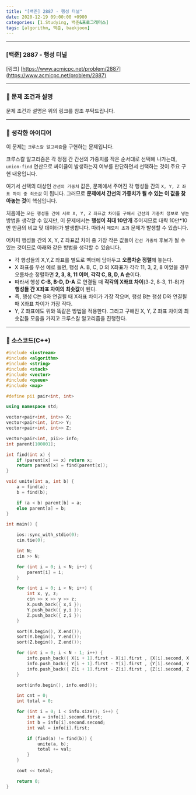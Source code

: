 ```yaml
---
title: "[백준] 2887 - 행성 터널"
date: 2020-12-19 09:00:00 +0900
categories: [1.Studying, 백준&프로그래머스]
tags: [algorithm, 백준, baekjoon]
---
```




------

### **[백준] 2887 - 행성 터널**

[링크] [https://www.acmicpc.net/problem/2887](https://www.acmicpc.net/problem/2887)

---

### **💎 문제 조건과 설명**

문제 조건과 설명은 위의 링크를 참조 부탁드립니다.

------



### **🚀 생각한 아이디어**

이 문제는 `크루스칼 알고리즘`을 구현하는 문제입니다.

크루스칼 알고리즘은 각 정점 간 간선의 가중치를 작은 순서대로 선택해 나가는데, `union-find` 연산으로 싸이클이 발생하는지 여부를 판단하면서 선택하는 것이 주요 구현 내용입니다.

여기서 선택의 대상인 `간선의 가중치` 값은, 문제에서 주어진 각 행성들 간의 `X, Y, Z 좌표 차이 중 최솟값` 이 됩니다. 그러므로 **문제에서 간선의 가중치가 될 수 있는 이 값을 찾아놓는 것**이 핵심입니다.

처음에는 `모든 행성들 간에 서로 X, Y, Z 좌표값 차이를 구해서 간선의 가중치 정보로 넣는` 방법을 생각할 수 있지만, 이 문제에서는 **행성이 최대 10만개** 주어지므로 대략 10만*10만 만큼의 비교 및 데이터가 발생합니다. 따라서 `메모리 초과` 문제가 발생할 수 있습니다.

어차피 행성들 간의 X, Y, Z 좌표값 차이 중 가장 작은 값들이 `간선 가중치` 후보가 될 수 있는 것이므로 아래와 같은 방법을 생각할 수 있습니다.

* 각 행성들의 X,Y,Z 좌표를 별도로 벡터에 담아두고 **오름차순 정렬**해 놓는다.
* X 좌표를 우선 예로 들면, 행성 A. B, C, D 의 X좌표가 각각 11, 3, 2, 8 이었을 경우 오름차순 정렬하면 **2, 3, 8, 11 이며, 각각 C, B, D, A 순**이다.
* 따라서 행성 **C-B, B-D, D-A** 로 연결될 때 **각각의 X좌표 차이**(3-2, 8-3, 11-8)가 **행성들 간 X좌표 차이의 최솟값**이 된다.
* 즉, 행성 C는 B와 연결될 때 X좌표 차이가 가장 작으며, 행성 B는 행성 D와 연결될 때 X좌표 차이가 가장 작다.
* Y, Z 좌표에도 위와 똑같은 방법을 적용한다. 그리고 구해진 X, Y, Z 좌표 차이의 최솟값들 모음을 가지고 크루스칼 알고리즘을 진행한다.



------

### **🚀 소스코드(C++)** 

```c++
#include <iostream>
#include <algorithm>
#include <string>
#include <stack>
#include <vector>
#include <queue>
#include <map>

#define pii pair<int, int>

using namespace std;

vector<pair<int, int>> X;
vector<pair<int, int>> Y;
vector<pair<int, int>> Z;

vector<pair<int, pii>> info;
int parent[100001];

int find(int x) {
	if (parent[x] == x) return x;
	return parent[x] = find(parent[x]);
}

void unite(int a, int b) {
	a = find(a);
	b = find(b);

	if (a < b) parent[b] = a;
	else parent[a] = b;
}

int main() {

	ios::sync_with_stdio(0);
	cin.tie(0);

	int N;
	cin >> N;

	for (int i = 0; i < N; i++) {
		parent[i] = i;
	}

	for (int i = 0; i < N; i++) {
		int x, y, z;
		cin >> x >> y >> z;
		X.push_back({ x,i });
		Y.push_back({ y,i });
		Z.push_back({ z,i });
	}

	sort(X.begin(), X.end());
	sort(Y.begin(), Y.end());
	sort(Z.begin(), Z.end());

	for (int i = 0; i < N - 1; i++) {
		info.push_back({ X[i + 1].first - X[i].first , {X[i].second, X[i + 1].second} });
		info.push_back({ Y[i + 1].first - Y[i].first , {Y[i].second, Y[i + 1].second} });
		info.push_back({ Z[i + 1].first - Z[i].first , {Z[i].second, Z[i + 1].second} });
	}

	sort(info.begin(), info.end());

	int cnt = 0;
	int total = 0;

	for (int i = 0; i < info.size(); i++) {
		int a = info[i].second.first;
		int b = info[i].second.second;
		int val = info[i].first;

		if (find(a) != find(b)) {
			unite(a, b);
			total += val;
		}
	}

	cout << total;

	return 0;
}
```

